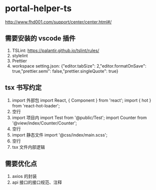 # portal-helper-ts

http://www.fhd001.com/support/center/center.html#/

## 需要安装的 vscode 插件

1.  TSLint: https://palantir.github.io/tslint/rules/
2.  stylelint
3.  Prettier
4.  workspace setting.json: {"editor.tabSize": 2,"editor.formatOnSave": true,"prettier.semi": false,"prettier.singleQuote": true}

## tsx 书写约定

1.  import 外部包
    import React, { Component } from 'react';
    import { hot } from 'react-hot-loader';
2.  空行
3.  import 项目内
    import Test from '@public/Test';
    import Counter from '@view/index/Counter/Counter';
4.  空行
5.  import 静态文件
    import '@css/index/main.scss';
6.  空行
7.  tsx 文件内部逻辑

## 需要优化点

1.  axios 的封装
2.  api 接口的接口规范、注释
